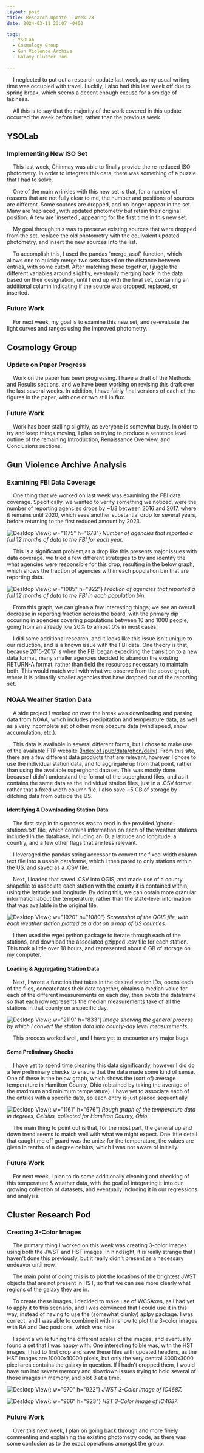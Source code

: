 ```yaml
---
layout: post
title: Research Update - Week 23
date: 2024-03-11 23:07 -0400

tags:
  - YSOLab
  - Cosmology Group
  - Gun Violence Archive
  - Galaxy Cluster Pod

---
```

    I neglected to put out a research update last week, as my usual writing time was occupied with travel. Luckily, I also had this last week off due to spring break, which seems a decent enough excuse for a smidge of laziness.

    All this is to say that the majority of the work covered in this update occurred the week before last, rather than the previous week.

## YSOLab

### Implementing New ISO Set

    This last week, Chinmay was able to finally provide the re-reduced ISO photometry. In order to integrate this data, there was something of a puzzle that I had to solve.

    One of the main wrinkles with this new set is that, for a number of reasons that are not fully clear to me, the number and positions of sources are different. Some sources are dropped, and no longer appear in the set. Many are 'replaced', with updated photometry but retain their original position. A few are 'inserted', appearing for the first time in this new set.

    My goal through this was to preserve existing sources that were dropped from the set, replace the old photometry with the equivalent updated photometry, and insert the new sources into the list.

    To accomplish this, I used the pandas 'merge_asof' function, which allows one to quickly merge two sets based on the distance between entries, with some cutoff. After matching these together, I juggle the different variables around slightly, eventually merging back in the data based on their designation, until I end up with the final set, containing an additional column indicating if the source was dropped, replaced, or inserted.



### Future Work

    For next week, my goal is to examine this new set, and re-evaluate the light curves and ranges using the improved photometry.



## Cosmology Group

### Update on Paper Progress

    Work on the paper has been progressing. I have a draft of the Methods and Results sections, and we have been working on revising this draft over the last several weeks. In addition, I have fairly final versions of each of the figures in the paper, with one or two still in flux. 



### Future Work

    Work has been stalling slightly, as everyone is somewhat busy. In order to try and keep things moving, I plan on trying to produce a sentence level outline of the remaining Introduction, Renaissance Overview, and Conclusions sections.



## Gun Violence Archive Analysis

### Examining FBI Data Coverage

    One thing that we worked on last week was examining the FBI data coverage. Specifically, we wanted to verify something we noticed, were the number of reporting agencies drops by ~1/3 between 2016 and 2017, where it remains until 2020, which sees another substantial drop for several years, before returning to the first reduced amount by 2023.

![Desktop View](/assets/img/week_23/agencies_reporting.PNG){: w="1175" h="678"} _Number of agencies that reported a full 12 months of data to the FBI for each year._



    This is a significant problem,as a drop like this presents major issues with data coverage. we tried a few different strategies to try and identify the what agencies were responsible for this drop, resulting in the below graph, which shows the fraction of agencies within each population bin that are reporting data.

![Desktop View](/assets/img/week_23/agencies_reporting_by_pop.PNG){: w="1085" h="922"} _Fraction of agencies that reported a full 12 months of data to the FBI in each population bin._



    From this graph, we can glean a few interesting things; we see an overall decrease in reporting fraction across the board, with the primary dip occuring in agencies covering populations between 10 and 1000 people, going from an already low 20% to almost 0% in most cases.

    I did some additional research, and it looks like this issue isn't unique to our reduction, and is a known issue with the FBI data. One theory is that, because 2015-2017 is when the FBI began expediting the transition to a new data format, many smaller agencies decided to abandon the existing RETURN-A format, rather than field the resources necessary to maintain both. This would match well with what we observe from the above graph, where it is primarily smaller agencies that have dropped out of the reporting set.



### NOAA Weather Station Data

    A side project I worked on over the break was downloading and parsing data from NOAA, which includes precipitation and temperature data, as well as a very incomplete set of other more obscure data (wind speed, snow accumulation, etc.).

    This data is available in several different forms, but I chose to make use of the available FTP website ([Index of /pub/data/ghcn/daily](https://www.ncei.noaa.gov/pub/data/ghcn/daily/)). From this site, there are a few different data products that are relevant, however I chose to use the individual station data, and to aggregate up from that point, rather than using the available superghcnd dataset. This was mostly done because I didn't understand the format of the superghcnd files, and as it contains the same data as the individual station files, just in a .CSV format rather that a fixed width column file. I also save ~5 GB of storage by ditching data from outside the US.



#### Identifying & Downloading Station Data

    The first step in this process was to read in the provided 'ghcnd-stations.txt' file, which contains information on each of the weather stations included in the database, including an ID, a latitude and longitude, a country, and a few other flags that are less relevant.

    I leveraged the pandas string accessor to convert the fixed-width column text file into a usable dataframe, which I then pared to only stations within the US, and saved as a .CSV file.

    Next, I loaded that saved .CSV into QGIS, and made use of a county shapefile to associate each station with the county it is contained within, using the latitude and longitude. By doing this, we can obtain more granular information about the temperature, rather than the state-level information that was available in the original file.

![Desktop View](/assets/img/week_23/qgis_screenshot.PNG){: w="1920" h="1080"} _Screenshot of the QGIS file, with each weather station plotted as a dot on a map of US counties._



    I then used the wget python package to iterate through each of the stations, and download the associated gzipped .csv file for each station. This took a little over 18 hours, and represented about 6 GB of storage on my computer.



#### Loading & Aggregating Station Data

    Next, I wrote a function that takes in the desired station IDs, opens each of the files, concatenates their data together, obtains a median value for each of the different measurements on each day, then pivots the dataframe so that each row represents the median measurements take of all the stations in that county on a specific day.



![Desktop View](/assets/img/week_23/processing_steps_NOAA.PNG){: w="2119" h="833"} _Image showing the general process by which I convert the station data into county-day level measurements._



    This process worked well, and I have yet to encounter any major bugs.



#### Some Preliminary Checks

    I have yet to spend time cleaning this data significantly, however I did do a few preliminary checks to ensure that the data made some kind of sense. One of these is the below graph, which shows the (sort of) average temperature in Hamilton County, Ohio (obtained by taking the average of the maximum and minimum temperature). I have yet to associate each of the entries with a specific date, so each entry is just placed sequentially.

![Desktop View](/assets/img/week_23/rough_temp.PNG){: w="1161" h="676"} _Rough graph of the temperature data in degrees, Celsius, collected for Hamilton County, Ohio._



    The main thing to point out is that, for the most part, the general up and down trend seems to match well with what we might expect. One little detail that caught me off guard was the units; for the temperature, the values are given in tenths of a degree celsius, which I was not aware of initially.



### Future Work

    For next week, I plan to do some additionally cleaning and checking of this temperature & weather data, with the goal of integrating it into our growing collection of datasets, and eventually including it in our regressions and analysis.    



## Cluster Research Pod

### Creating 3-Color Images

    The primary thing I worked on this week was creating 3-color images using both the JWST and HST images. In hindsight, it is really strange that I haven't done this previously, but it really didn't present as a necessary endeavor until now.

    The main point of doing this is to plot the locations of the brightest JWST objects that are not present in HST, so that we can see more clearly what regions of the galaxy they are in.

    To create these images, I decided to make use of WCSAxes, as I had yet to apply it to this scenario, and I was convinced that I could use it in this way, instead of having to use the (somewhat clunky) aplpy package. I was correct, and I was able to combine it with imshow to plot the 3-color images with RA and Dec positions, which was nice.

    I spent a while tuning the different scales of the images, and eventually found a set that I was happy with. One interesting foible was, with the HST images, I had to first crop and save these files with updated headers, as the HST images are 10000x10000 pixels, but only the very central 3000x3000 pixel area contains the galaxy in question. If I hadn't cropped them, I would have run into severe memory and slowdown issues trying to hold several of those images in memory, and plot 3 at a time.



![Desktop View](/assets/img/week_23/jwst_3color.PNG){: w="970" h="922"} _JWST 3-Color image of IC4687._

![Desktop View](/assets/img/week_23/hst_3color.PNG){: w="966" h="923"} _HST 3-Color image of IC4687._



### Future Work

    Over this next week, I plan on going back through and more finely commenting and explaining the existing photometry code, as there was some confusion as to the exact operations amongst the group.
